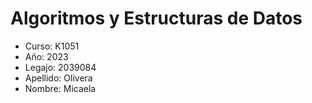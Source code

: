 # Algoritmos y Estructuras de Datos
+ Curso: K1051
+ Año: 2023
+ Legajo: 2039084
+ Apellido: Olivera
+ Nombre: Micaela
